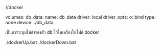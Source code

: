 //docker

volumes:
  db_data:
    name: db_data
    driver: local
    driver_opts: 
      o: bind
      type: none
      device: ./db_data

เป็นการระบุบให้สำรองตัว db ไว้ในเครื่องในไฟล์ docker

./dockerUp.bat
./dockerDown.bat
